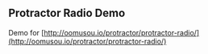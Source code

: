 Protractor Radio Demo
---
Demo for [http://oomusou.io/protractor/protractor-radio/](http://oomusou.io/protractor/protractor-radio/)
